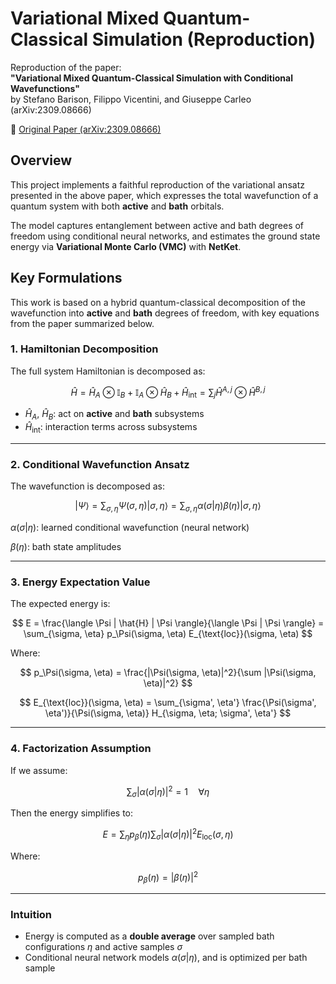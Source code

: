 # Variational Mixed Quantum-Classical Simulation (Reproduction)

Reproduction of the paper:  
**"Variational Mixed Quantum-Classical Simulation with Conditional Wavefunctions"**  
by Stefano Barison, Filippo Vicentini, and Giuseppe Carleo (arXiv:2309.08666)

📄 [Original Paper (arXiv:2309.08666)](https://arxiv.org/abs/2309.08666)


## Overview

This project implements a faithful reproduction of the variational ansatz presented in the above paper, which expresses the total wavefunction of a quantum system with both **active** and **bath** orbitals.

The model captures entanglement between active and bath degrees of freedom using conditional neural networks, and estimates the ground state energy via **Variational Monte Carlo (VMC)** with **NetKet**.

## Key Formulations

This work is based on a hybrid quantum-classical decomposition of the wavefunction into **active** and **bath** degrees of freedom, with key equations from the paper summarized below.


### 1. Hamiltonian Decomposition

The full system Hamiltonian is decomposed as:

$$
\hat{H} = \hat{H}_A \otimes \mathbb{I}_B + \mathbb{I}_A \otimes \hat{H}_B + \hat{H}_{\text{int}} = \sum_j \hat{H}^{A,j} \otimes \hat{H}^{B,j}
$$


- $\hat{H}_A$, $\hat{H}_B$: act on **active** and **bath** subsystems  
- $\hat{H}_{\text{int}}$: interaction terms across subsystems

---

### 2. Conditional Wavefunction Ansatz

The wavefunction is decomposed as:

$$
|\Psi\rangle = \sum_{\sigma,\eta} \Psi(\sigma, \eta) |\sigma, \eta\rangle = \sum_{\sigma, \eta} \alpha(\sigma | \eta) \beta(\eta) |\sigma, \eta\rangle
$$

$\alpha(\sigma|\eta)$: learned conditional wavefunction (neural network)

$\beta(\eta)$: bath state amplitudes

---

### 3. Energy Expectation Value

The expected energy is:

$$
E = \frac{\langle \Psi | \hat{H} | \Psi \rangle}{\langle \Psi | \Psi \rangle}
  = \sum_{\sigma, \eta} p_\Psi(\sigma, \eta) E_{\text{loc}}(\sigma, \eta)
$$

Where:

$$
p_\Psi(\sigma, \eta) = \frac{|\Psi(\sigma, \eta)|^2}{\sum |\Psi(\sigma, \eta)|^2}
$$

$$
E_{\text{loc}}(\sigma, \eta) = \sum_{\sigma', \eta'} \frac{\Psi(\sigma', \eta')}{\Psi(\sigma, \eta)} H_{\sigma, \eta; \sigma', \eta'}
$$

---

### 4. Factorization Assumption

If we assume:

$$
\sum_{\sigma} |\alpha(\sigma|\eta)|^2 = 1 \quad \forall \eta
$$

Then the energy simplifies to:

$$
E = \sum_{\eta} p_\beta(\eta) \sum_{\sigma} |\alpha(\sigma|\eta)|^2 E_{\text{loc}}(\sigma, \eta)
$$

Where:

$$
p_\beta(\eta) = |\beta(\eta)|^2
$$

---

### Intuition

- Energy is computed as a **double average** over sampled bath configurations $\eta$ and active samples $\sigma$
- Conditional neural network models $\alpha(\sigma|\eta)$, and is optimized per bath sample